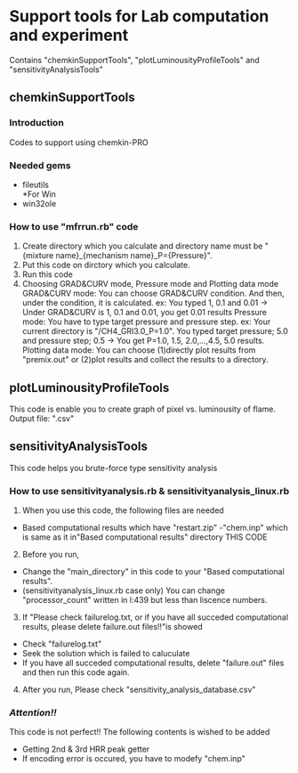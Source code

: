 # Support tools for Lab computation and experiment

Contains "chemkinSupportTools", "plotLuminousityProfileTools" and "sensitivityAnalysisTools"

## chemkinSupportTools
### Introduction
Codes to support using chemkin-PRO

### Needed gems
* fileutils  
\*For Win
* win32ole


### How to use "mfrrun.rb" code
1. Create directory which you calculate and directory name must be "{mixture name}_{mechanism name}_P={Pressure}".
2. Put this code on dirctory which you calculate.
3. Run this code
4. Choosing GRAD&CURV mode, Pressure mode and Plotting data mode
GRAD&CURV mode: You can choose GRAD&CURV condition. And then, under the condition, it is calculated.
    ex: You typed 1, 0.1 and 0.01 -> Under GRAD&CURV is 1, 0.1 and 0.01, you get 0.01 results
Pressure mode: You have to type target pressure and pressure step.
    ex: Your current directory is "/CH4_GRI3.0_P=1.0". You typed target pressure; 5.0 and pressure step; 0.5 -> You get P=1.0, 1.5, 2.0,...,4.5, 5.0 results.
Plotting data mode: You can choose (1)directly plot results from "premix.out" or (2)plot results and collect the results to a directory.


## plotLuminousityProfileTools
This code is enable you to create graph of pixel vs. luminousity of flame.
Output file: ".csv"

## sensitivityAnalysisTools
This code helps you brute-force type sensitivity analysis

### How to use sensitivityanalysis.rb & sensitivityanalysis_linux.rb
1. When you use this code, the following files are needed
 - Based computational results which have "restart.zip"
 -"chem.inp" which is same as it in"Based computational results" directory THIS CODE

2. Before you run,
 - Change the "main_directory" in this code to your "Based computational results".
 - (sensitivityanalysis_linux.rb case only) You can change "processor_count" written in l:439 but less than liscence numbers.

3. If "Please check failurelog.txt, or if you have all succeded computational results, please delete failure.out files!!"is showed
  - Check "failurelog.txt"
  - Seek the solution which is failed to caluculate
  - If you have all succeded computational results, delete "failure.out" files and then run this code again.
4. After you run,
  Please check "sensitivity_analysis_database.csv"

### *Attention!!*
This code is not perfect!!
The following contents is wished to be added
* Getting 2nd & 3rd HRR peak getter
* If encoding error is occured, you have to modefy "chem.inp"
